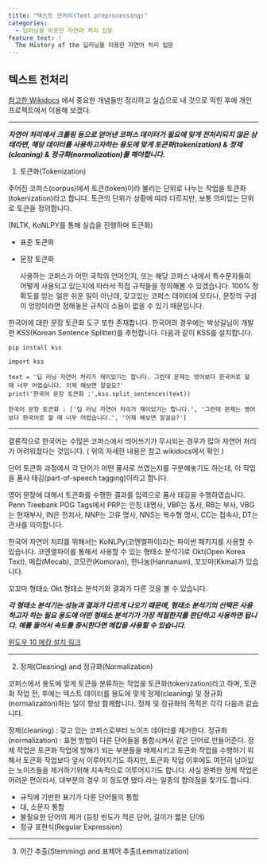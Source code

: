```yaml
---
title: "텍스트 전처리(Text preprocessing)"
categories:
  - 딥러닝을 이용한 자연어 처리 입문
feature_text: |
  The History of the 딥러닝을 이용한 자연어 처리 입문
---
```


## 텍스트 전처리

[참고한 Wikidocs](https://wikidocs.net/21694) 에서 중요한 개념들만 정리하고 실습으로 내 것으로 익힌 후에 개인 프로젝트에서 이용해 보겠다.

---

**_자연어 처리에서 크롤링 등으로 얻어낸 코퍼스 데이터가 필요에 맞게 전처리되지 않은 상태라면, 해당 데이터를 사용하고자하는 용도에 맞게 토큰화(tokenization) & 정제(cleaning) & 정규화(normalization)를 해야합니다._**

1. 토큰화(Tokenization)

주어진 코퍼스(corpus)에서 토큰(token)이라 불리는 단위로 나누는 작업을 토큰화(tokenization)라고 합니다. 토큰의 단위가 상황에 따라 다르지만, 보통 의미있는 단위로 토큰을 정의합니다.

(NLTK, KoNLPY를 통해 실습을 진행하며 토큰화)

- 표준 토큰화
- 문장 토큰화

  사용하는 코퍼스가 어떤 국적의 언어인지, 또는 해당 코퍼스 내에서 특수문자들이 어떻게 사용되고 있는지에 따라서 직접 규칙들을 정의해볼 수 있겠습니다. 100% 정확도를 얻는 일은 쉬운 일이 아닌데, 갖고있는 코퍼스 데이터에 오타나, 문장의 구성이 엉망이라면 정해놓은 규칙이 소용이 없을 수 있기 때문입니다.

한국어에 대한 문장 토큰화 도구 또한 존재합니다. 한국어의 경우에는 박상길님이 개발한 KSS(Korean Sentence Splitter)를 추천합니다. 다음과 같이 KSS를 설치합니다.

`pip install kss`

```
import kss

text = '딥 러닝 자연어 처리가 재미있기는 합니다. 그런데 문제는 영어보다 한국어로 할 때 너무 어렵습니다. 이제 해보면 알걸요?'
print('한국어 문장 토큰화 :',kss.split_sentences(text))
```

```
한국어 문장 토큰화 : ['딥 러닝 자연어 처리가 재미있기는 합니다.', '그런데 문제는 영어보다 한국어로 할 때 너무 어렵습니다.', '이제 해보면 알걸요?']
```

---

결론적으로 한국어는 수많은 코퍼스에서 띄어쓰기가 무시되는 경우가 많아 자연어 처리가 어려워졌다는 것입니다. ( 위의 자세한 내용은 참고 wikidocs에서 확인 )

단어 토큰화 과정에서 각 단어가 어떤 품사로 쓰였는지를 구분해놓기도 하는데, 이 작업을 품사 태깅(part-of-speech tagging)이라고 합니다.

영어 문장에 대해서 토큰화를 수행한 결과를 입력으로 품사 태깅을 수행하였습니다. Penn Treebank POG Tags에서 PRP는 인칭 대명사, VBP는 동사, RB는 부사, VBG는 현재부사, IN은 전치사, NNP는 고유 명사, NNS는 복수형 명사, CC는 접속사, DT는 관사를 의미합니다.

한국어 자연어 처리를 위해서는 KoNLPy(코엔엘파이)라는 파이썬 패키지를 사용할 수 있습니다. 코엔엘파이를 통해서 사용할 수 있는 형태소 분석기로 Okt(Open Korea Text), 메캅(Mecab), 코모란(Komoran), 한나눔(Hannanum), 꼬꼬마(Kkma)가 있습니다.

꼬꼬마 형태소 Okt 형태소 분석기와 결과가 다른 것을 볼 수 있습니다.

**_각 형태소 분석기는 성능과 결과가 다르게 나오기 때문에, 형태소 분석기의 선택은 사용하고자 하는 필요 용도에 어떤 형태소 분석기가 가장 적절한지를 판단하고 사용하면 됩니다. 예를 들어서 속도를 중시한다면 메캅을 사용할 수 있습니다._**

[윈도우 10 메캅 설치 링크](https://cleancode-ws.tistory.com/97)

---

2. 정제(Cleaning) and 정규화(Normalization)

코퍼스에서 용도에 맞게 토큰을 분류하는 작업을 토큰화(tokenization)라고 하며, 토큰화 작업 전, 후에는 텍스트 데이터를 용도에 맞게 정제(cleaning) 및 정규화(normalization)하는 일이 항상 함께합니다. 정제 및 정규화의 목적은 각각 다음과 같습니다.

정제(cleaning) : 갖고 있는 코퍼스로부터 노이즈 데이터를 제거한다.
정규화(normalization) : 표현 방법이 다른 단어들을 통합시켜서 같은 단어로 만들어준다.
정제 작업은 토큰화 작업에 방해가 되는 부분들을 배제시키고 토큰화 작업을 수행하기 위해서 토큰화 작업보다 앞서 이루어지기도 하지만, 토큰화 작업 이후에도 여전히 남아있는 노이즈들을 제거하기위해 지속적으로 이루어지기도 합니다. 사실 완벽한 정제 작업은 어려운 편이라서, 대부분의 경우 이 정도면 됐다.라는 일종의 합의점을 찾기도 합니다.

- 규칙에 기반한 표기가 다른 단어들의 통합
- 대, 소문자 통합
- 불필요한 단어의 제거 (등장 빈도가 적은 단어, 길이가 짧은 단어)
- 정규 표현식(Regular Expression)

---

3. 어간 추출(Stemming) and 표제어 추출(Lemmatization)
